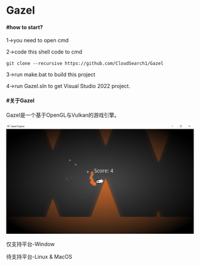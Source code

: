 
# Gazel

#### #how to start?

1->you need to open cmd

2->code this shell code to cmd

```shell
git clone --recursive https://github.com/CloudSearch1/Gazel
```

3->run make.bat to build this project

4->run Gazel.sln to get Visual Studio 2022 project.

#### #关于Gazel

Gazel是一个基于OpenGL与Vulkan的游戏引擎。

![game1.png](https://github.com/CloudSearch1/Gazel/blob/master/images/game1.png)

仅支持平台-Window

待支持平台-Linux & MacOS

